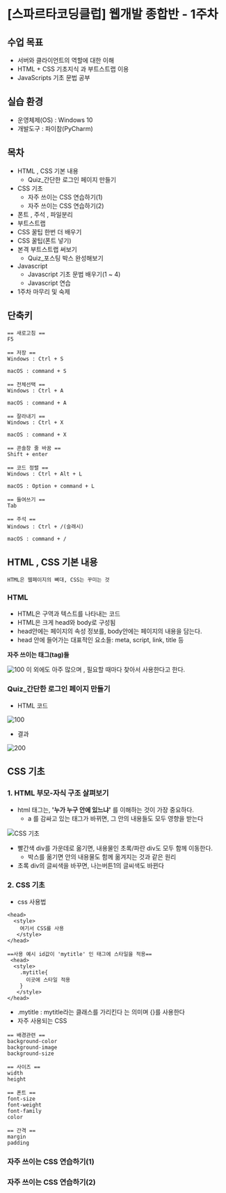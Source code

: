 # [스파르타코딩클럽] 웹개발 종합반 - 1주차 
## 수업 목표
- 서버와 클라이언트의 역할에 대한 이해
- HTML + CSS 기초지식 과 부트스트랩 이용
- JavaScripts 기초 문법 공부

## 실습 환경
- 운영체제(OS) : Windows 10
- 개발도구 : 파이참(PyCharm)

## 목차
- HTML , CSS 기본 내용
  - Quiz_간단한 로그인 페이지 만들기
- CSS 기초
  - 자주 쓰이는 CSS 연습하기(1)
  - 자주 쓰이는 CSS 연습하기(2)
- 폰트 , 주석 , 파일분리
- 부트스트랩
- CSS 꿀팁 한번 더 배우기
- CSS 꿀팁(폰트 넣기)
- 본격 부트스트랩 써보기
  - Quiz_포스팅 박스 완성해보기
- Javascript
  - Javascript 기초 문법 배우기(1 ~ 4)
  - Javascript 연습
- 1주차 마무리 및 숙제 


## 단축키
```
== 새로고침 ==
F5

== 저장 ==
Windows : Ctrl + S

macOS : command + S

== 전체선택 ==
Windows : Ctrl + A

macOS : command + A

== 잘라내기 ==
Windows : Ctrl + X

macOS : command + X

== 콘솔창 줄 바꿈 ==
Shift + enter

== 코드 정렬 ==
Windows : Ctrl + Alt + L

macOS : Option + command + L

== 들여쓰기 ==
Tab

== 주석 ==
Windows : Ctrl + /(슬래시)

macOS : command + /
```

## HTML , CSS 기본 내용
```
HTML은 웹페이지의 뼈대, CSS는 꾸미는 것
```
### HTML
- HTML은 구역과 텍스트를 나타내는 코드
- HTML은 크게 head와 body로 구성됨
- head안에는 페이지의 속성 정보를, body안에는 페이지의 내용을 담는다.
- head 안에 들어가는 대표적인 요소들: meta, script, link, title 등

**자주 쓰이는 태그(tag)들**

![100](https://user-images.githubusercontent.com/108924832/196955613-a7564fc1-e72e-47e4-b57f-2da4953abc4f.PNG)
이 외에도 아주 많으며 , 필요할 때마다 찾아서 사용한다고 한다.

### Quiz_간단한 로그인 페이지 만들기
- HTML 코드

![100](https://user-images.githubusercontent.com/108924832/196960632-bafced8b-40be-4319-b9d1-e18f1075b2bc.PNG)

- 결과

![200](https://user-images.githubusercontent.com/108924832/196960831-87529f44-737b-45c7-a44b-1684c0903d93.PNG)

## CSS 기초
### 1. HTML 부모-자식 구조 살펴보기
- html 태그는, **'누가 누구 안에 있느냐'** 를 이해하는 것이 가장 중요하다.
  - a 를 감싸고 있는 태그가 바뀌면, 그 안의 내용들도 모두 영향을 받는다

![CSS 기초](https://user-images.githubusercontent.com/108924832/196961999-619567d8-dfcf-4543-972b-2db380334c68.PNG)
-  빨간색 div를 가운데로 옮기면, 내용물인 초록/파란 div도 모두 함께 이동한다.
   - 박스를 옮기면 안의 내용물도 함께 옮겨지는 것과 같은 원리
- 초록 div의 글씨색을 바꾸면, 나는버튼1의 글씨색도 바뀐다
### 2. CSS 기초
- css 사용법
```
<head>
  <style>
    여기서 CSS를 사용
   </style>
</head>

==사용 예시 id값이 'mytitle' 인 태그에 스타일을 적용==
 <head>
  <style>
    .mytitle{
      이곳에 스타일 적용
    }
   </style>
</head> 
```
- .mytitle : mytitle라는 클래스를 가리킨다 는 의미며 {}를 사용한다
- 자주 사용되는 CSS
```
== 배경관련 ==
background-color
background-image
background-size

== 사이즈 ==
width
height

== 폰트 ==
font-size
font-weight
font-family
color

== 간격 ==
margin
padding
```
### 자주 쓰이는 CSS 연습하기(1)
### 자주 쓰이는 CSS 연습하기(2)